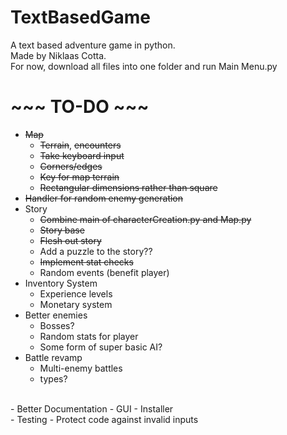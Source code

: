 # TextBasedGame
A text based adventure game in python.<br/>
Made by Niklaas Cotta.<br/>
For now, download all files into one folder and run Main Menu.py<br/>

# ~~~ TO-DO ~~~
- ~~Map~~
  - ~~Terrain~~, ~~encounters~~
  - ~~Take keyboard input~~
  - ~~Corners/edges~~
  - ~~Key for map terrain~~
  - ~~Rectangular dimensions rather than square~~
- ~~Handler for random enemy generation~~
- Story
  - ~~Combine main of characterCreation.py and Map.py~~
  - ~~Story base~~
  - ~~Flesh out story~~
  - Add a puzzle to the story??
  - ~~Implement stat checks~~
  - Random events (benefit player)
- Inventory System
  - Experience levels
  - Monetary system
- Better enemies
  - Bosses?
  - Random stats for player
  - Some form of super basic AI?
- Battle revamp
  - Multi-enemy battles
  - types?
<br/>
- Better Documentation
- GUI
- Installer
<br/>
- Testing
  - Protect code against invalid inputs
